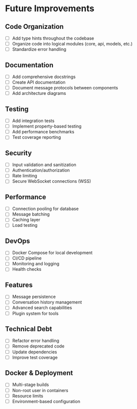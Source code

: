 # Future Improvements

## Code Organization
- [ ] Add type hints throughout the codebase
- [ ] Organize code into logical modules (core, api, models, etc.)
- [ ] Standardize error handling

## Documentation
- [ ] Add comprehensive docstrings
- [ ] Create API documentation
- [ ] Document message protocols between components
- [ ] Add architecture diagrams

## Testing
- [ ] Add integration tests
- [ ] Implement property-based testing
- [ ] Add performance benchmarks
- [ ] Test coverage reporting

## Security
- [ ] Input validation and sanitization
- [ ] Authentication/authorization
- [ ] Rate limiting
- [ ] Secure WebSocket connections (WSS)

## Performance
- [ ] Connection pooling for database
- [ ] Message batching
- [ ] Caching layer
- [ ] Load testing

## DevOps
- [ ] Docker Compose for local development
- [ ] CI/CD pipeline
- [ ] Monitoring and logging
- [ ] Health checks

## Features
- [ ] Message persistence
- [ ] Conversation history management
- [ ] Advanced search capabilities
- [ ] Plugin system for tools

## Technical Debt
- [ ] Refactor error handling
- [ ] Remove deprecated code
- [ ] Update dependencies
- [ ] Improve test coverage

## Docker & Deployment
- [ ] Multi-stage builds
- [ ] Non-root user in containers
- [ ] Resource limits
- [ ] Environment-based configuration
